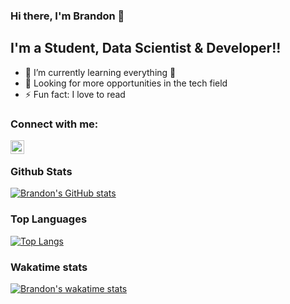 ### Hi there, I'm Brandon 👋

## I'm a Student, Data Scientist & Developer!!

- 🌱 I’m currently learning everything 🤣
- 👯 Looking for more opportunities in the tech field
- ⚡ Fun fact: I love to read


### Connect with me:
[<img align="left" alt="codeSTACKr | LinkedIn" width="22px" src="https://cdn.jsdelivr.net/npm/simple-icons@v3/icons/linkedin.svg" />][linkedin]

<br />

### Github Stats
[![Brandon's GitHub stats](https://github-readme-stats.vercel.app/api?username=bwan910&show_icons=true&theme=radical&include_all_commits=true)](https://github.com/bwan910/github-readme-stats)

### Top Languages
[![Top Langs](https://github-readme-stats.vercel.app/api/top-langs/?username=bwan910&theme=radical&layout=compact)](https://github.com/bwan910/github-readme-stats)

### Wakatime stats
[![Brandon's wakatime stats](https://github-readme-stats.vercel.app/api/wakatime?username=willianrod)](https://github.com/bwan910/github-readme-stats)


[linkedin]: https://www.linkedin.com/in/brandon-wan-053847193/
